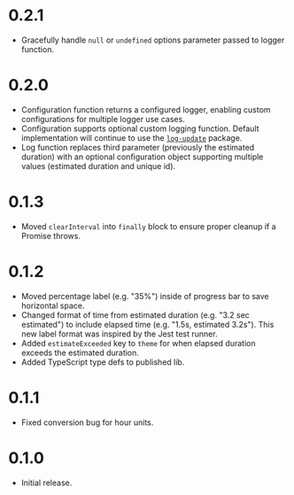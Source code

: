 # 0.2.1
* Gracefully handle `null` or `undefined` options parameter passed to logger function.

# 0.2.0
* Configuration function returns a configured logger, enabling custom configurations for multiple logger use cases.
* Configuration supports optional custom logging function. Default implementation will continue to use the [`log-update`](https://www.npmjs.com/package/log-update) package.
* Log function replaces third parameter (previously the estimated duration) with an optional configuration object supporting multiple values (estimated duration and unique id).

# 0.1.3
* Moved `clearInterval` into `finally` block to ensure proper cleanup if a Promise throws.

# 0.1.2
* Moved percentage label (e.g. "35%") inside of progress bar to save horizontal space.
* Changed format of time from estimated duration (e.g. "3.2 sec estimated") to include elapsed time (e.g. "1.5s, estimated 3.2s"). This new label format was inspired by the Jest test runner.
* Added `estimateExceeded` key to `theme` for when elapsed duration exceeds the estimated duration.
* Added TypeScript type defs to published lib.

# 0.1.1
* Fixed conversion bug for hour units.

# 0.1.0
* Initial release.